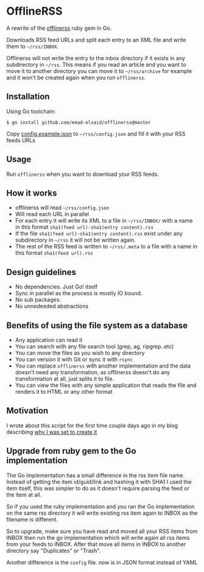 OfflineRSS
==========

A rewrite of the [offlinerss](https://rubygems.org/gems/offlinerss) ruby gem in Go.

Downloads RSS feed URLs and split each entry to an XML file and write them to
`~/rss/INBOX`.

Offlinerss will not write the entry to the inbox directory if it exists in any
subdirectory in `~/rss`. This means if you read an article and you want to move
it to another directory you can move it to `~/rss/archive` for example and it
won't be created again when you run `offlinerss`.

## Installation

Using Go toolchain:

```
$ go install github.com/emad-elsaid/offlinerss@master
```

Copy [config.example.json](config.example.json) to `~/rss/config.json` and fill it with your RSS feeds URLs

## Usage

Run `offlinerss` when you want to download your RSS feeds.

## How it works

- offlinerss will read `~/rss/config.json`
- Will read each URL in parallel
- For each entry it will write its XML to a file in `~/rss/INBOX/` with a name
  in this format `sha1(feed url)-sha1(entry content).rss`
- If the file `sha1(feed url)-sha1(entry content).rss` exist under any
  subdirectory in `~/rss` it will not be written again.
- The rest of the RSS feed is written to `~/rss/.meta` to a file with a name in
  this format `sha1(feed url).rss`

## Design guidelines

- No dependencies. Just Go! itself
- Sync in parallel as the process is mostly IO bound.
- No sub packages.
- No unnedeeded abstractions

## Benefits of using the file system as a database

- Any application can read it
- You can search with any file search tool (grep, ag, ripgrep..etc)
- You can move the files as you wish to any directory
- You can version it with Git or sync it with `rsync`
- You can replace `offlinerss` with another implementation and the data doesn't
  need any transformation, as offlinerss doesn't do any transformation at all,
  just splits it to file.
- You can view the files with any simple application that reads the file and
  renders it to HTML or any other format

## Motivation

I wrote about this script for the first time couple days ago in my blog
describing [ why I was set to create it ](https://www.emadelsaid.com/download-RSS-offline/)


## Upgrade from ruby gem to the Go implementation

The Go implementation has a small difference in the rss item file name. Instead of getting the item id/guid/link and hashing it with SHA1 I used the item itself, this was simpler to do as it doesn't require parsing the feed or the item at all.

So if you used the ruby implementation and you ran the Go implementation on the same rss directory it will write existing rss item again to INBOX as the filename is different.

So to upgrade, make sure you have read and moved all your RSS items from INBOX then run the go implementation which will write again all rss items from your feeds to INBOX. After that move all items in INBOX to another directory say "Duplicates" or "Trash".

Another difference is the `config` file. now is in JSON format instead of YAML
